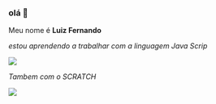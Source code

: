 ### olá 👋
Meu nome é **Luiz Fernando**

*estou aprendendo a trabalhar com a linguagem Java Scrip*


![](https://img.shields.io/badge/JavaScript-323330?style=for-the-badge&logo=javascript&logoColor=F7DF1E)

*Tambem com o SCRATCH*


![](https://img.shields.io/badge/Scratch-4D97FF?style=for-the-badge&logo=Scratch&logoColor=white)
